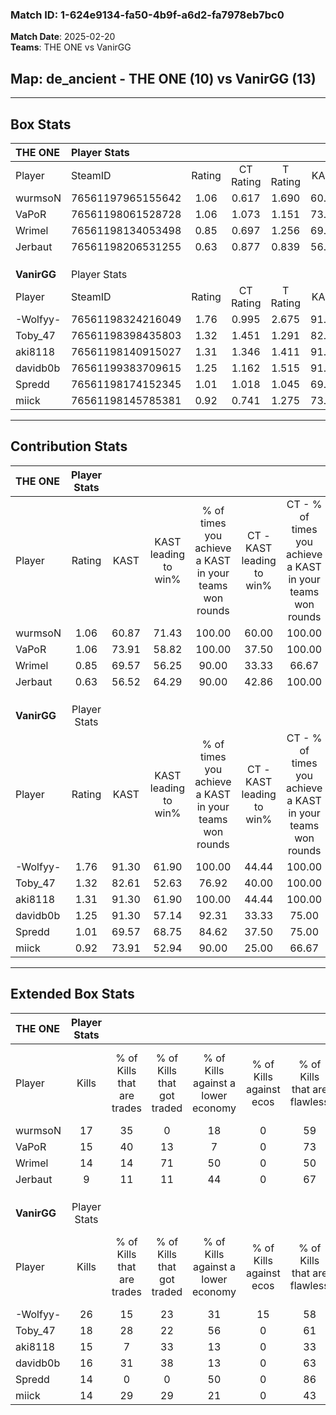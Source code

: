 ### Match ID: 1-624e9134-fa50-4b9f-a6d2-fa7978eb7bc0  
**Match Date**: 2025-02-20  
**Teams**: THE ONE vs VanirGG  

## **Map**: de_ancient - THE ONE (10) vs VanirGG (13)  
---  

## Box Stats  

| **THE ONE** | Player Stats      |        |           |          |       |       |       |         |        |      |     |
| :- | :- | :-: | :-: | :-: | :-: | :-: | :-: | :-: | :-: | :-: | :-: |
| Player      | SteamID           | Rating | CT Rating | T Rating | KAST  |  ADR  | Kills | Assists | Deaths | K/D  | HS% |
| wurmsoN     | 76561197965155642 |  1.06  |   0.617   |  1.690   | 60.87 | 69.4  |  17   |    4    |   14   | 1.21 | 41  |
| VaPoR       | 76561198061528728 |  1.06  |   1.073   |  1.151   | 73.91 | 71.3  |  15   |    4    |   15   | 1.00 | 33  |
| Wrimel      | 76561198134053498 |  0.85  |   0.697   |  1.256   | 69.57 | 70.7  |  14   |    8    |   22   | 0.64 | 42  |
| Jerbaut     | 76561198206531255 |  0.63  |   0.877   |  0.839   | 56.52 | 76.7  |   9   |    9    |   20   | 0.45 | 33  |
|             |                   |        |           |          |       |       |       |         |        |      |     |
|             |                   |        |           |          |       |       |       |         |        |      |     |
|             |                   |        |           |          |       |       |       |         |        |      |     |
| **VanirGG** | Player Stats      |        |           |          |       |       |       |         |        |      |     |
| Player      | SteamID           | Rating | CT Rating | T Rating | KAST  |  ADR  | Kills | Assists | Deaths | K/D  | HS% |
| -Wolfyy-    | 76561198324216049 |  1.76  |   0.995   |  2.675   | 91.30 | 115.0 |  26   |    7    |   15   | 1.73 | 57  |
| Toby_47     | 76561198398435803 |  1.32  |   1.451   |  1.291   | 82.61 | 90.7  |  18   |   13    |   16   | 1.13 | 77  |
| aki8118     | 76561198140915027 |  1.31  |   1.346   |  1.411   | 91.30 | 77.4  |  15   |    6    |   11   | 1.36 | 66  |
| davidb0b    | 76561199383709615 |  1.25  |   1.162   |  1.515   | 91.30 | 76.7  |  16   |    6    |   15   | 1.07 | 37  |
| Spredd      | 76561198174152345 |  1.01  |   1.018   |  1.045   | 69.57 | 56.9  |  14   |    2    |   12   | 1.17 |  7  |
| miick       | 76561198145785381 |  0.92  |   0.741   |  1.275   | 73.91 | 59.6  |  14   |    5    |   18   | 0.78 | 64  |
---  

## Contribution Stats  

| **THE ONE** | Player Stats |       |                      |                                                        |                           |                                                             |                          |                                                            |
| :- | :-: | :-: | :-: | :-: | :-: | :-: | :-: | :-: |
| Player      |    Rating    | KAST  | KAST leading to win% | % of times you achieve a KAST in your teams won rounds | CT - KAST leading to win% | CT - % of times you achieve a KAST in your teams won rounds | T - KAST leading to win% | T - % of times you achieve a KAST in your teams won rounds |
| wurmsoN     |     1.06     | 60.87 |        71.43         |                         100.00                         |           60.00           |                           100.00                            |          77.78           |                           100.00                           |
| VaPoR       |     1.06     | 73.91 |        58.82         |                         100.00                         |           37.50           |                           100.00                            |          77.78           |                           100.00                           |
| Wrimel      |     0.85     | 69.57 |        56.25         |                         90.00                          |           33.33           |                            66.67                            |          70.00           |                           100.00                           |
| Jerbaut     |     0.63     | 56.52 |        64.29         |                         90.00                          |           42.86           |                           100.00                            |          85.71           |                           85.71                            |
|             |              |       |                      |                                                        |                           |                                                             |                          |                                                            |
|             |              |       |                      |                                                        |                           |                                                             |                          |                                                            |
|             |              |       |                      |                                                        |                           |                                                             |                          |                                                            |
| **VanirGG** | Player Stats |       |                      |                                                        |                           |                                                             |                          |                                                            |
| Player      |    Rating    | KAST  | KAST leading to win% | % of times you achieve a KAST in your teams won rounds | CT - KAST leading to win% | CT - % of times you achieve a KAST in your teams won rounds | T - KAST leading to win% | T - % of times you achieve a KAST in your teams won rounds |
| -Wolfyy-    |     1.76     | 91.30 |        61.90         |                         100.00                         |           44.44           |                           100.00                            |          75.00           |                           100.00                           |
| Toby_47     |     1.32     | 82.61 |        52.63         |                         76.92                          |           40.00           |                           100.00                            |          66.67           |                           66.67                            |
| aki8118     |     1.31     | 91.30 |        61.90         |                         100.00                         |           44.44           |                           100.00                            |          75.00           |                           100.00                           |
| davidb0b    |     1.25     | 91.30 |        57.14         |                         92.31                          |           33.33           |                            75.00                            |          75.00           |                           100.00                           |
| Spredd      |     1.01     | 69.57 |        68.75         |                         84.62                          |           37.50           |                            75.00                            |          100.00          |                           88.89                            |
| miick       |     0.92     | 73.91 |        52.94         |                         90.00                          |           25.00           |                            66.67                            |          77.78           |                           100.00                           |
---  

## Extended Box Stats  

| **THE ONE** | Player Stats |                            |                            |                                    |                         |                              |                                 |        |                             |                                     |                          |                               |                            |
| :- | :-: | :-: | :-: | :-: | :-: | :-: | :-: | :-: | :-: | :-: | :-: | :-: | :-: |
| Player      |    Kills     | % of Kills that are trades | % of Kills that got traded | % of Kills against a lower economy | % of Kills against ecos | % of Kills that are flawless | % of Kills that are close duels | Deaths | % of Deaths that get traded | % of Deaths against a lower economy | % of Deaths against ecos | % of Deaths that are flawless | % of Deaths that are close |
| wurmsoN     |      17      |             35             |             0              |                 18                 |            0            |              59              |                6                |   14   |             21              |                 21                  |            0             |              57               |             0              |
| VaPoR       |      15      |             40             |             13             |                 7                  |            0            |              73              |                0                |   15   |             13              |                 27                  |            0             |              60               |             0              |
| Wrimel      |      14      |             14             |             71             |                 50                 |            0            |              50              |               21                |   22   |             23              |                 27                  |            0             |              68               |             9              |
| Jerbaut     |      9       |             11             |             11             |                 44                 |            0            |              67              |               22                |   20   |             40              |                 25                  |            0             |              30               |             10             |
|             |              |                            |                            |                                    |                         |                              |                                 |        |                             |                                     |                          |                               |                            |
|             |              |                            |                            |                                    |                         |                              |                                 |        |                             |                                     |                          |                               |                            |
|             |              |                            |                            |                                    |                         |                              |                                 |        |                             |                                     |                          |                               |                            |
| **VanirGG** | Player Stats |                            |                            |                                    |                         |                              |                                 |        |                             |                                     |                          |                               |                            |
| Player      |    Kills     | % of Kills that are trades | % of Kills that got traded | % of Kills against a lower economy | % of Kills against ecos | % of Kills that are flawless | % of Kills that are close duels | Deaths | % of Deaths that get traded | % of Deaths against a lower economy | % of Deaths against ecos | % of Deaths that are flawless | % of Deaths that are close |
| -Wolfyy-    |      26      |             15             |             23             |                 31                 |           15            |              58              |                4                |   15   |             33              |                 27                  |            7             |              60               |             7              |
| Toby_47     |      18      |             28             |             22             |                 56                 |            0            |              61              |               11                |   16   |             13              |                 25                  |            6             |              44               |             13             |
| aki8118     |      15      |             7              |             33             |                 13                 |            0            |              33              |                0                |   11   |             36              |                 36                  |            0             |              64               |             18             |
| davidb0b    |      16      |             31             |             38             |                 13                 |            0            |              63              |                6                |   15   |             27              |                 33                  |            7             |              53               |             7              |
| Spredd      |      14      |             0              |             0              |                 50                 |            0            |              86              |                0                |   12   |             17              |                 25                  |            0             |              92               |             8              |
| miick       |      14      |             29             |             29             |                 21                 |            0            |              43              |                7                |   18   |             17              |                 22                  |            0             |              83               |             0              |
